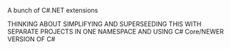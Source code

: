 A bunch of C#.NET extensions

THINKING ABOUT SIMPLIFYING AND SUPERSEEDING THIS WITH SEPARATE PROJECTS IN ONE NAMESPACE AND USING C# Core/NEWER VERSION OF C#
